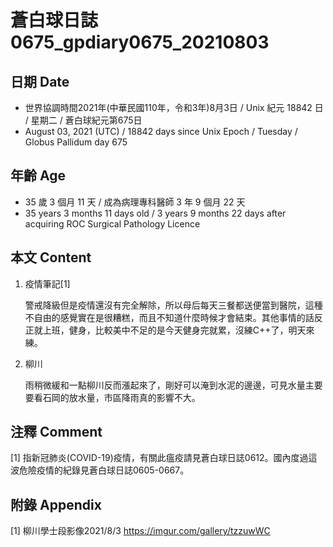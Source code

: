 [_metadata_:encoding]: - "utf-8"
[_metadata_:language]: - "zh-Hant-TW"
[_metadata_:fileformat]: - "markdown"
[_metadata_:MIME_type]: - "text/plain"
[_metadata_:markdown_version]: - "commonmark version 0.30"
[_metadata_:markdown_spec]: - "https://spec.commonmark.org/0.30/"

# 蒼白球日誌0675_gpdiary0675_20210803 #

## 日期 Date ##

* 世界協調時間2021年(中華民國110年，令和3年)8月3日 / Unix 紀元 18842 日 / 星期二 / 蒼白球紀元第675日
* August 03, 2021 (UTC) / 18842 days since Unix Epoch / Tuesday / Globus Pallidum day 675

## 年齡 Age ##

* 35 歲 3 個月 11 天 / 成為病理專科醫師 3 年 9 個月 22 天
* 35 years 3 months 11 days old / 3 years 9 months 22 days after acquiring ROC Surgical Pathology Licence

## 本文 Content ##

1. 疫情筆記[1]

    警戒降級但是疫情還沒有完全解除，所以母后每天三餐都送便當到醫院，這種不自由的感覺實在是很糟糕，而且不知道什麼時候才會結束。其他事情的話反正就上班，健身，比較美中不足的是今天健身完就累，沒練C++了，明天來練。
    
2. 柳川

    雨稍微緩和一點柳川反而漲起來了，剛好可以淹到水泥的邊邊，可見水量主要要看石岡的放水量，市區降雨真的影響不大。    

## 注釋 Comment ##

[1] 指新冠肺炎(COVID-19)疫情，有關此瘟疫請見蒼白球日誌0612。國內度過這波危險疫情的紀錄見蒼白球日誌0605-0667。

## 附錄 Appendix ##

[1] 柳川學士段影像2021/8/3 https://imgur.com/gallery/tzzuwWC